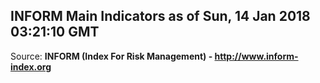## INFORM Main Indicators as of Sun, 14 Jan 2018 03:21:10 GMT

Source: **INFORM (Index For Risk Management) - http://www.inform-index.org**